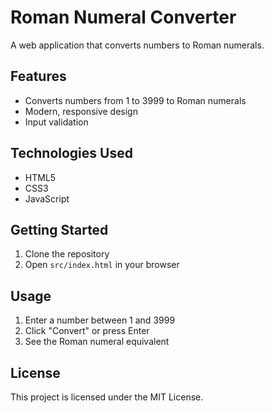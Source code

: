 # Roman Numeral Converter

A web application that converts numbers to Roman numerals.

## Features

- Converts numbers from 1 to 3999 to Roman numerals
- Modern, responsive design
- Input validation

## Technologies Used

- HTML5
- CSS3
- JavaScript 

## Getting Started

1. Clone the repository
2. Open `src/index.html` in your browser

## Usage

1. Enter a number between 1 and 3999
2. Click "Convert" or press Enter
3. See the Roman numeral equivalent

## License

This project is licensed under the MIT License.

